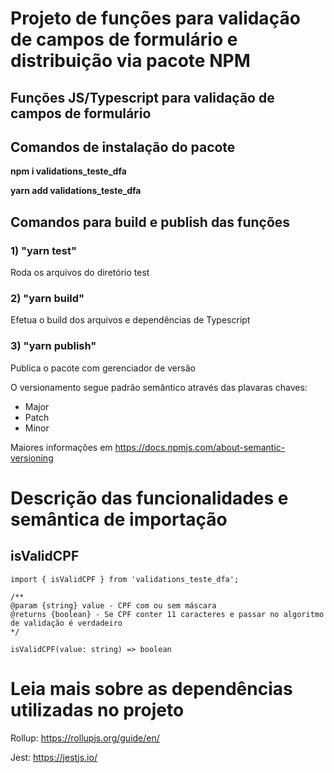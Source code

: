 # Projeto de funções para validação de campos de formulário e distribuição via pacote NPM

## Funções JS/Typescript para validação de campos de formulário

## Comandos de instalação do pacote

**npm i validations_teste_dfa**

**yarn add validations_teste_dfa**

## Comandos para build e publish das funções

### 1) "yarn test"

Roda os arquivos do diretório test

### 2) "yarn build"

Efetua o build dos arquivos e dependências de Typescript

### 3) "yarn publish"

Publica o pacote com gerenciador de versão

O versionamento segue padrão semântico através das plavaras chaves:

- Major
- Patch
- Minor

Maiores informações em https://docs.npmjs.com/about-semantic-versioning

# Descrição das funcionalidades e semântica de importação

## isValidCPF

```
import { isValidCPF } from 'validations_teste_dfa';

/**
@param {string} value - CPF com ou sem máscara
@returns {boolean} - Se CPF conter 11 caracteres e passar no algoritmo de validação é verdadeiro
*/

isValidCPF(value: string) => boolean
```
# Leia mais sobre as dependências utilizadas no projeto

Rollup: https://rollupjs.org/guide/en/

Jest: https://jestjs.io/
